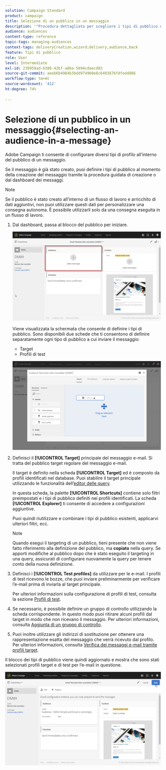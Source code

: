 ```yaml
---
solution: Campaign Standard
product: campaign
title: Selezione di un pubblico in un messaggio
description: '"Procedura dettagliata per scegliere i tipi di pubblico di un messaggio e-mail: gruppo target principale e profili di test".'
audience: audiences
content-type: reference
topic-tags: managing-audiences
context-tags: deliveryCreation,wizard;delivery,audience,back
feature: Tipi di pubblico
role: User
level: Intermediate
exl-id: 239959ad-6386-42bf-a86a-5694cdaecd83
source-git-commit: aeeb6b4984b3bdd974960e8c6403876fdfedd886
workflow-type: tm+mt
source-wordcount: '412'
ht-degree: 74%

---
```


# Selezione di un pubblico in un messaggio{#selecting-an-audience-in-a-message}

Adobe Campaign ti consente di configurare diversi tipi di profilo all’interno del pubblico di un messaggio.

Se il messaggio è già stato creato, puoi definire i tipi di pubblico al momento della creazione del messaggio tramite la procedura guidata di creazione o dal dashboard dei messaggi.

>[!NOTE]
>
>Se il pubblico è stato creato all’interno di un flusso di lavoro e arricchito di dati aggiuntivi, non puoi utilizzare questi dati per personalizzare una consegna autonoma. È possibile utilizzarli solo da una consegna eseguita in un flusso di lavoro.

1. Dal dashboard, passa al blocco del pubblico per iniziare.

   ![](assets/delivery_audience_definition_1.png)

   Viene visualizzata la schermata che consente di definire i tipi di pubblico. Sono disponibili due schede che ti consentono di definire separatamente ogni tipo di pubblico a cui inviare il messaggio:

   * Target
   * Profili di test

   ![](assets/delivery_audience_definition_2.png)

1. Definisci il **[!UICONTROL Target]** principale del messaggio e-mail. Si tratta del pubblico target regolare del messaggio e-mail.

   Il target è definito nella scheda **[!UICONTROL Target]** ed è composto da profili identificati nel database. Puoi stabilire il target principale utilizzando le funzionalità dell’[editor delle query](../../automating/using/editing-queries.md#creating-queries).

   In questa scheda, la palette **[!UICONTROL Shortcuts]** contiene solo filtri preimpostati e i tipi di pubblico definiti nei profili identificati. La scheda **[!UICONTROL Explorer]** ti consente di accedere a configurazioni aggiuntive.

   Puoi quindi riutilizzare e combinare i tipi di pubblico esistenti, applicarvi ulteriori filtri, ecc.

   >[!NOTE]
   >
   >Quando esegui il targeting di un pubblico, tieni presente che non viene fatto riferimento alla definizione del pubblico, ma **copiato** nella query. Se apporti modifiche al pubblico dopo che è stato eseguito il targeting in una query, assicurati di configurare nuovamente la query per tenere conto della nuova definizione.

1. Definisci i **[!UICONTROL Test profiles]** da utilizzare per le e-mail. I profili di test ricevono le bozze, che puoi inviare preliminarmente per verificare l’e-mail prima di inviarla al target principale.

   Per ulteriori informazioni sulla configurazione di profili di test, consulta la sezione [Profili di test](../../audiences/using/managing-test-profiles.md).

1. Se necessario, è possibile definire un gruppo di controllo utilizzando la scheda corrispondente. In questo modo puoi ritirare alcuni profili dal target in modo che non ricevano il messaggio. Per ulteriori informazioni, consulta [Aggiunta di un gruppo di controllo](../../sending/using/control-group.md).

1. Puoi inoltre utilizzare gli indirizzi di sostituzione per ottenere una rappresentazione esatta del messaggio che verrà ricevuto dal profilo.  Per ulteriori informazioni, consulta [Verifica dei messaggi e-mail tramite profili target](../../sending/using/testing-messages-using-target.md).

Il blocco dei tipi di pubblico viene quindi aggiornato e mostra che sono stati selezionati profili target e di test per l’e-mail in questione.

![](assets/delivery_audience_definition_3.png)

